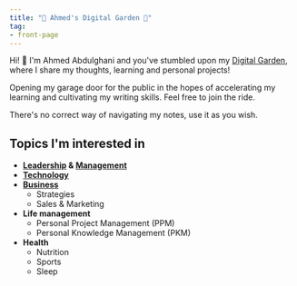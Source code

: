 ```yaml
---
title: "🌴 Ahmed's Digital Garden 🌴"
tag:
- front-page
---
```



Hi! 👋 I'm Ahmed Abdulghani and you've stumbled upon my [Digital Garden](notes/Digital%20Garden.md), where I share my thoughts, learning and personal projects!

Opening my garage door for the public in the hopes of accelerating my learning and cultivating my writing skills. Feel free to join the ride.

There's no correct way of navigating my notes, use it as you wish.

## Topics I'm interested in
- **[Leadership](notes/Leadership.md) & [Management](notes/Management.md)**
- **[Technology](notes/Technology.md)**
- **[Business](notes/Business.md)**
	- Strategies
	- Sales & Marketing
- **Life management**
    - Personal Project Management (PPM)
    - Personal Knowledge Management (PKM)
- **Health**
	- Nutrition
	- Sports
	- Sleep